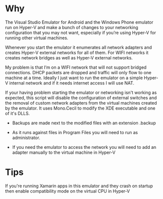 Why
===

The Visual Studio Emulator for Android and the Windows Phone emulator run on Hyper-V and make a bunch of changes to your networking configuration that you may not want, especially if you’re using Hyper-V for running other virtual machines.

Whenever you start the emulator it enumerates all network adapters and creates Hyper-V external networks for all of them. For WIFI networks it creates network bridges as well as Hyper-V external networks.

My problem is that I’m on a WIFI network that will not support bridged connections. DHCP packets are dropped and traffic will only flow to one machine at a time. Ideally I just want to run the emulator on a simple Hyper-V internal network and if it needs internet access I will use NAT.

If your having problem starting the emulator or networking isn't working as expected, this script will disable the configuration of external switches and the removal of custom network adapters from the virtual machines created by the emulator. It uses Mono.Cecil to modify the XDE executable and one of it's DLLS.

* Backups are made next to the modified files with an extension .backup

* As it runs against files in Program Files you will need to run as administrator.

* If you need the emulator to access the network you will need to add an adapter manually to the virtual machine in Hyper-V

Tips
====
If you're running Xamarin apps in this emulator and they crash on startup then enable compatibility mode on the virtual CPU in Hyper-V
